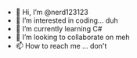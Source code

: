 - 👋 Hi, I’m @nerd123123
- 👀 I’m interested in coding... duh
- 🌱 I’m currently learning C#
- 💞️ I’m looking to collaborate on meh
- 📫 How to reach me ... don't

<!---
nerd123123/nerd123123 is a ✨ special ✨ repository because its `README.md` (this file) appears on your GitHub profile.
You can click the Preview link to take a look at your changes.
--->
